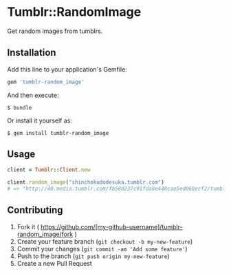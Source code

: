 # Tumblr::RandomImage

Get random images from tumblrs.

## Installation

Add this line to your application's Gemfile:

```ruby
gem 'tumblr-random_image'
```

And then execute:

    $ bundle

Or install it yourself as:

    $ gem install tumblr-random_image

## Usage

```ruby
client = Tumblr::Client.new

client.random_image("shinchokudodesuka.tumblr.com")
# => "http://40.media.tumblr.com/fb58d237c91fda8e448cae5ed068ecf2/tumblr_mqnw8emZ3n1sckns5o1_1280.jpg"
```

## Contributing

1. Fork it ( https://github.com/[my-github-username]/tumblr-random_image/fork )
2. Create your feature branch (`git checkout -b my-new-feature`)
3. Commit your changes (`git commit -am 'Add some feature'`)
4. Push to the branch (`git push origin my-new-feature`)
5. Create a new Pull Request

